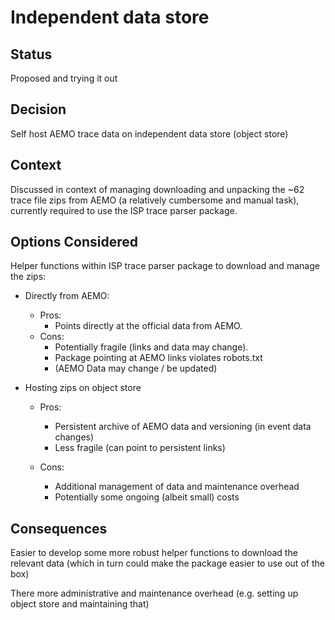 
# Independent data store

## Status
Proposed and trying it out

## Decision

Self host AEMO trace data on independent data store (object store)

## Context
Discussed in context of managing downloading and unpacking the ~62 trace file zips from AEMO (a relatively cumbersome and manual task), currently required to use the ISP trace parser package.

## Options Considered

Helper functions within ISP trace parser package to download and manage the zips:

- Directly from AEMO:
    - Pros:
        - Points directly at the official data from AEMO.
    - Cons:
        - Potentially fragile (links and data may change).
        - Package pointing at AEMO links violates robots.txt
        - (AEMO Data may change / be updated)

- Hosting zips on object store
    - Pros:
        - Persistent archive of AEMO data and versioning (in event data changes)
        - Less fragile (can point to persistent links)
    
    - Cons:
        - Additional management of data and maintenance overhead
        - Potentially some ongoing (albeit small) costs

## Consequences
Easier to develop some more robust helper functions to download the relevant data (which in turn could make the package easier to use out of the box)

There more administrative and maintenance overhead (e.g. setting up object store and maintaining that) 